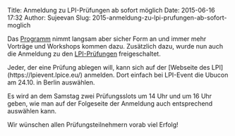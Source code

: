 Title: Anmeldung zu LPI-Prüfungen ab sofort möglich
Date: 2015-06-16 17:32
Author: Sujeevan
Slug: 2015-anmeldung-zu-lpi-prufungen-ab-sofort-moglich

Das [Programm](/2015/programm) nimmt langsam aber sicher Form an und
immer mehr Vorträge und Workshops kommen dazu. Zusätzlich dazu, wurde
nun auch die Anmeldung zu den [LPI-Prüfungen](/2015/programm-lpi)
freigeschaltet.

</p>
Jeder, der eine Prüfung ablegen will, kann sich auf der [Webseite des
LPI](https://lpievent.lpice.eu/) anmelden. Dort einfach bei LPI-Event
die Ubucon am 24.10. in Berlin auswählen.

</p>
Es wird an dem Samstag zwei Prüfungsslots um 14 Uhr und um 16 Uhr geben,
wie man auf der Folgeseite der Anmeldung auch entsprechend auswählen
kann.

</p>
Wir wünschen allen Prüfungsteilnehmern vorab viel Erfolg!

</p>
